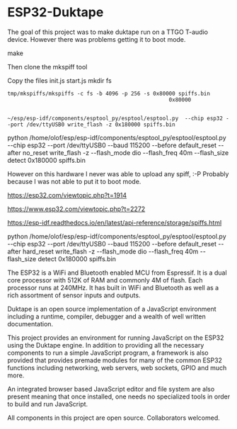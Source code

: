 # ESP32-Duktape

The goal of this project was to make duktape run on a TTGO T-audio device.
However there was problems getting it to boot mode.

make

Then clone the mkspiff tool

Copy the files init.js  start.js
    mkdir fs


    tmp/mkspiffs/mkspiffs -c fs -b 4096 -p 256 -s 0x80000 spiffs.bin
                                                       0x80000


    ~/esp/esp-idf/components/esptool_py/esptool/esptool.py  --chip esp32 --port /dev/ttyUSB0 write_flash -z 0x180000 spiffs.bin


python /home/olof/esp/esp-idf/components/esptool_py/esptool/esptool.py --chip esp32 --port /dev/ttyUSB0 --baud 115200 --before default_reset --after no_reset write_flash -z --flash_mode dio --flash_freq 40m --flash_size detect 0x180000 spiffs.bin
       
However on this hardware I never was able to upload any spiff, :-P
Probably because I was not able to put it to boot mode.

https://esp32.com/viewtopic.php?t=1914

https://www.esp32.com/viewtopic.php?t=2272


https://esp-idf.readthedocs.io/en/latest/api-reference/storage/spiffs.html


python /home/olof/esp/esp-idf/components/esptool_py/esptool/esptool.py --chip esp32 --port /dev/ttyUSB0 --baud 115200 --before default_reset --after hard_reset write_flash -z --flash_mode dio --flash_freq 40m --flash_size detect  0x180000 spiffs.bin



The ESP32 is a WiFi and Bluetooth enabled MCU from Espressif.  It is a dual core
processor with 512K of RAM and commonly 4M of flash.  Each processor runs at
240MHz.  It has built in WiFi and Bluetooth as well as a rich assortment of
sensor inputs and outputs.

Duktape is an open source implementation of a JavaScript environment including
a runtime, compiler, debugger and a wealth of well written documentation.

This project provides an environment for running JavaScript on the ESP32 using the
Duktape engine.  In addition to providing all the necessary components to run
a simple JavaScript program, a framework is also provided that provides premade
modules for many of the common ESP32 functions including networking, web servers,
web sockets, GPIO and much more.

An integrated browser based JavaScript editor and file system are also present
meaning that once installed, one needs no specialized tools in order to build and
run JavaScript.

All components in this project are open source.  Collaborators welcomed.